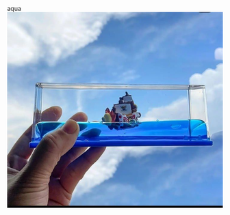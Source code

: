<html>
<head>
<meta charset="uft-8">

<meta name="viewport" content="width=device-width,
 initial-scale=1.0">











 
</head>
<body>
<div 
 background-image: url("202409091180908344023241086.jpg");
<h1>
 aqua
</h1>
 

 <div class="img">
        <img src="IMG_20240909_011730_049.jpg">
 
</div>

<div class=ban 
<h1 gfxghhvv
>





 
</body>





















 
</html>
